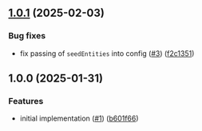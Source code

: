 ## [1.0.1](https://github.com/technology-studio/test-automation-jest-peer/compare/v1.0.0...v1.0.1) (2025-02-03)


### Bug fixes

* fix passing of `seedEntities` into config ([#3](https://github.com/technology-studio/test-automation-jest-peer/issues/3)) ([f2c1351](https://github.com/technology-studio/test-automation-jest-peer/commit/f2c13519bb4a4eb052a85460ece00575fa33ebcf))

## 1.0.0 (2025-01-31)


### Features

* initial implementation ([#1](https://github.com/technology-studio/test-automation-jest-peer/issues/1)) ([b601f66](https://github.com/technology-studio/test-automation-jest-peer/commit/b601f6627dee0255b2139ef3c393a4e6e956fcab))
